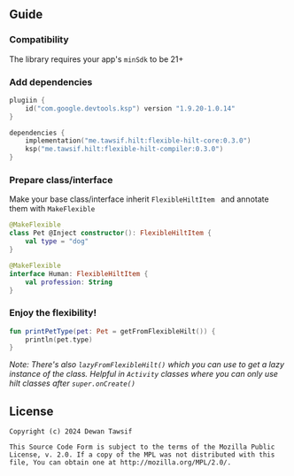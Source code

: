 ## Guide
### Compatibility
The library requires your app's `minSdk` to be 21+

### Add dependencies
```kotlin
plugiin {
    id("com.google.devtools.ksp") version "1.9.20-1.0.14"
}

dependencies {
    implementation("me.tawsif.hilt:flexible-hilt-core:0.3.0")
    ksp("me.tawsif.hilt:flexible-hilt-compiler:0.3.0")
}
```

### Prepare class/interface
Make your base class/interface inherit `FlexibleHiltItem ` and annotate them with `MakeFlexible`
```kotlin
@MakeFlexible
class Pet @Inject constructor(): FlexibleHiltItem {
    val type = "dog"
}

@MakeFlexible
interface Human: FlexibleHiltItem {
    val profession: String
}
```

### Enjoy the flexibility!
```kotlin
fun printPetType(pet: Pet = getFromFlexibleHilt()) {
    println(pet.type)
}
```

_Note: There's also `lazyFromFlexibleHilt()` which you can use to get a lazy instance of the class._
_Helpful in `Activity` classes where you can only use hilt classes after `super.onCreate()`_

## License

    Copyright (c) 2024 Dewan Tawsif

    This Source Code Form is subject to the terms of the Mozilla Public
    License, v. 2.0. If a copy of the MPL was not distributed with this
    file, You can obtain one at http://mozilla.org/MPL/2.0/.
